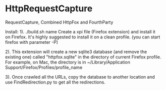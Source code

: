 HttpRequestCapture
==================

RequestCapture, Combined HttpFox and FourthParty

Install:
1). ./build.sh name 
	Create a xpi file (Firefox extension) and install it on Firefox. It's highly suggested to install it on a clean profile. (you can start firefox with parameter -P)

2). This extension will create a new sqlite3 database (and remove the existing one) called "httpfox.sqlite" in the directory of current Firefox profile. For example, on Mac, the directory is in ~/Library/Application Support/Firefox/Profiles/profile_name

3). Once crawled all the URLs, copy the database to another location and use FindRedirection.py to get all the redirections.
